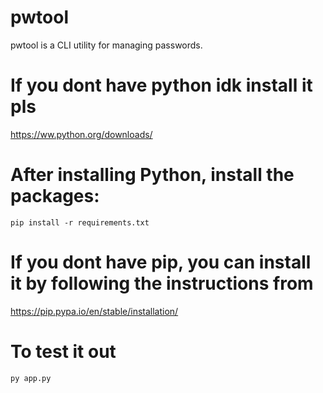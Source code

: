 # pwtool 
pwtool is a CLI utility for managing passwords.

# If you dont have python idk install it pls
https://ww.python.org/downloads/

# After installing Python, install the packages:
`pip install -r requirements.txt`

# If you dont have pip, you can install it by following the instructions from
https://pip.pypa.io/en/stable/installation/

# To test it out
`py app.py` 